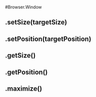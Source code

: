 #Browser.Window
## .setSize(targetSize)


## .setPosition(targetPosition)


## .getSize()


## .getPosition()


## .maximize()

